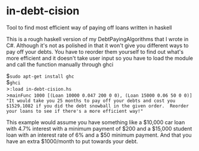 # in-debt-cision
Tool to find most efficient way of paying off loans written in haskell

This is a rough haskell version of my DebtPayingAlgorithms that I wrote in C#.
Although it's not as polished in that it won't give you different ways to pay off your debts. 
You have to reorder them yourself to find out what's more efficient and 
it doesn't take user input so you have to load the module and call the function manually through ghci

&#36;`sudo apt-get install ghc`<br>
&#36;`ghci`<br>
&gt;`:load in-debt-cision.hs`<br>
&gt;`mainFunc 1000 [(Loan 10000 0.047 200 0 0), (Loan 15000 0.06 50 0 0)]`<br>
`"It would take you 25 months to pay off your debts and cost you $1529.1082 if you did the debt snowball in the given order. 
Reorder your loans to see if there's a more efficient way!"`

This example would assume you have something like a $10,000 car loan with 4.7% interest with a minimum payment of $200 
and a $15,000 student loan with an interest rate of 6% and a $50 minimum payment. 
And that you have an extra $1000/month to put towards your debt. 
